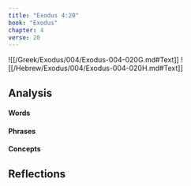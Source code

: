 ```yaml
---
title: "Exodus 4:20"
book: "Exodus"
chapter: 4
verse: 20
---
```

![[/Greek/Exodus/004/Exodus-004-020G.md#Text]]
![[/Hebrew/Exodus/004/Exodus-004-020H.md#Text]]

## Analysis

#### Words

#### Phrases

#### Concepts

## Reflections
